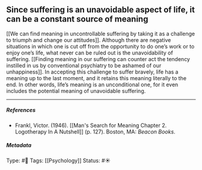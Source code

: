 ## Since suffering is an unavoidable aspect of life, it can be a constant source of meaning # 

[[We can find meaning in uncontrollable suffering by taking it as a challenge to triumph and change our attitudes]]. Although there are negative situations in which one is cut off from the opportunity to do one’s work or to enjoy one’s life, what never can be ruled out is the unavoidability of suffering. [[Finding meaning in our suffering can counter act the tendency instilled in us by conventional psychiatry to be ashamed of our unhappiness]]. In accepting this challenge to suffer bravely, life has a meaning up to the last moment, and it retains this meaning literally to the end. In other words, life’s meaning is an unconditional one, for it even includes the potential meaning of unavoidable suffering.

___

##### References

- Frankl, Victor. (1946). [[Man's Search for Meaning Chapter 2. Logotherapy In A Nutshell]] (p. 127). Boston, MA: _Beacon Books_. 

##### Metadata

Type: #🔴 
Tags: [[Psychology]]
Status: #☀️ 